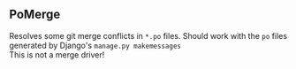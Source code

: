 ## PoMerge
Resolves some git merge conflicts in `*.po` files. Should work with the `po` files generated by Django's `manage.py makemessages`\
This is not a merge driver!

